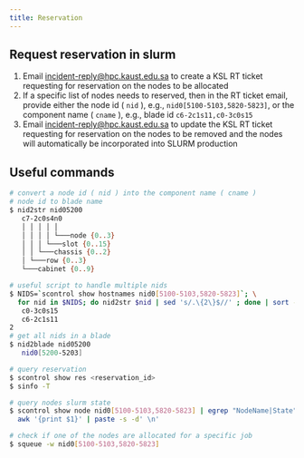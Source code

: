 ```yaml
---
title: Reservation
---
```


## Request reservation in slurm

1. Email incident-reply@hpc.kaust.edu.sa to create a KSL RT ticket requesting
   for reservation on the nodes to be allocated
2. If a specific list of nodes needs to reserved, then in the RT ticket email,
   provide either the node id ( `nid` ), e.g., `nid0[5100-5103,5820-5823]`, or
   the component name ( `cname` ), e.g., blade id `c6-2c1s11,c0-3c0s15`
3. Email incident-reply@hpc.kaust.edu.sa to update the KSL RT ticket requesting
   for reservation on the nodes to be removed and the nodes will automatically
   be incorporated into SLURM production

## Useful commands

```sh
# convert a node id ( nid ) into the component name ( cname )
# node id to blade name
$ nid2str nid05200
   c7-2c0s4n0
   │ │ │ │ │
   │ │ │ │ └───node {0..3}
   │ │ │ └───slot {0..15}
   │ │ └───chassis {0..2}
   │ └───row {0..3}
   └───cabinet {0..9}

# useful script to handle multiple nids
$ NIDS=`scontrol show hostnames nid0[5100-5103,5820-5823]`; \
  for nid in $NIDS; do nid2str $nid | sed 's/.\{2\}$//' ; done | sort -u
   c0-3c0s15
   c6-2c1s11
2
# get all nids in a blade
$ nid2blade nid05200
   nid0[5200-5203]

# query reservation
$ scontrol show res <reservation_id>
$ sinfo -T

# query nodes slurm state
$ scontrol show node nid0[5100-5103,5820-5823] | egrep "NodeName|State" | \
  awk '{print $1}' | paste -s -d' \n'

# check if one of the nodes are allocated for a specific job
$ squeue -w nid0[5100-5103,5820-5823]
```
